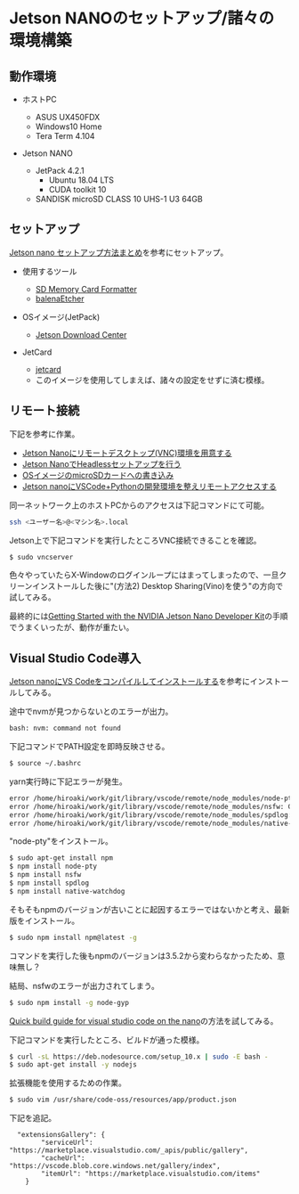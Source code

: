 # Jetson NANOのセットアップ/諸々の環境構築

## 動作環境

- ホストPC
  - ASUS UX450FDX
  - Windows10 Home
  - Tera Term 4.104

- Jetson NANO
  - JetPack 4.2.1
    - Ubuntu 18.04 LTS
    - CUDA toolkit 10
  - SANDISK microSD CLASS 10 UHS-1 U3 64GB


## セットアップ

[Jetson nano セットアップ方法まとめ](https://qiita.com/M_Hiro/items/3fb1f17c43a32162a8f3)を参考にセットアップ。

- 使用するツール
  - [SD Memory Card Formatter](https://www.sdcard.org/downloads/formatter/eula_windows/)
  - [balenaEtcher](https://www.balena.io/etcher/)

- OSイメージ(JetPack)
  - [Jetson Download Center](https://developer.nvidia.com/embedded/downloads)

- JetCard
  - [jetcard](https://github.com/NVIDIA-AI-IOT/jetcard)
  - このイメージを使用してしまえば、諸々の設定をせずに済む模様。


## リモート接続

下記を参考に作業。

- [Jetson Nanoにリモートデスクトップ(VNC)環境を用意する](https://qiita.com/iwatake2222/items/a3bd8d0527dec431ef0f)
- [Jetson NanoでHeadlessセットアップを行う](https://qiita.com/rhene/items/fa311ca19b06605a25eb)
- [OSイメージのmicroSDカードへの書き込み](https://dev.classmethod.jp/hardware/nvidia-jetson-nano-setup/)
- [Jetson nanoにVSCode+Pythonの開発環境を整えリモートアクセスする](https://qiita.com/koppe/items/64d155bc7814441920f9)

同一ネットワーク上のホストPCからのアクセスは下記コマンドにて可能。

```bash
ssh <ユーザー名>@<マシン名>.local
```

Jetson上で下記コマンドを実行したところVNC接続できることを確認。

```bash
$ sudo vncserver
```

色々やっていたらX-Windowのログインループにはまってしまったので、一旦クリーンインストールした後に"(方法2) Desktop Sharing(Vino)を使う"の方向で試してみる。

最終的には[Getting Started with the NVIDIA Jetson Nano Developer Kit](https://www.hackster.io/news/getting-started-with-the-nvidia-jetson-nano-developer-kit-43aa7c298797)の手順でうまくいったが、動作が重たい。


## Visual Studio Code導入

[Jetson nanoにVS Codeをコンパイルしてインストールする](https://kokensha.xyz/jetson/compile-and-install-vs-code-to-jetson-nano/)を参考にインストールしてみる。

途中でnvmが見つからないとのエラーが出力。

```bash
bash: nvm: command not found
```

下記コマンドでPATH設定を即時反映させる。

```bash
$ source ~/.bashrc
```

yarn実行時に下記エラーが発生。

```bash
error /home/hiroaki/work/git/library/vscode/remote/node_modules/node-pty: Command failed.
error /home/hiroaki/work/git/library/vscode/remote/node_modules/nsfw: Command failed.
error /home/hiroaki/work/git/library/vscode/remote/node_modules/spdlog: Command failed.
error /home/hiroaki/work/git/library/vscode/remote/node_modules/native-watchdog: Command failed.
```

"node-pty"をインストール。

```bash
$ sudo apt-get install npm
$ npm install node-pty
$ npm install nsfw
$ npm install spdlog
$ npm install native-watchdog
```

そもそもnpmのバージョンが古いことに起因するエラーではないかと考え、最新版をインストール。

```bash
$ sudo npm install npm@latest -g
```

コマンドを実行した後もnpmのバージョンは3.5.2から変わらなかったため、意味無し？

結局、nsfwのエラーが出力されてしまう。

```bash
$ sudo npm install -g node-gyp
```

[Quick build guide for visual studio code on the nano](https://devtalk.nvidia.com/default/topic/1049448/jetson-nano/quick-build-guide-for-visual-studio-code-on-the-nano/1)の方法を試してみる。


下記コマンドを実行したところ、ビルドが通った模様。

```bash
$ curl -sL https://deb.nodesource.com/setup_10.x | sudo -E bash -
$ sudo apt-get install -y nodejs
```

拡張機能を使用するための作業。

```bash
$ sudo vim /usr/share/code-oss/resources/app/product.json
```

下記を追記。

```
  "extensionsGallery": {
 		"serviceUrl": "https://marketplace.visualstudio.com/_apis/public/gallery",
  		"cacheUrl": "https://vscode.blob.core.windows.net/gallery/index",
  		"itemUrl": "https://marketplace.visualstudio.com/items"
	}
```
